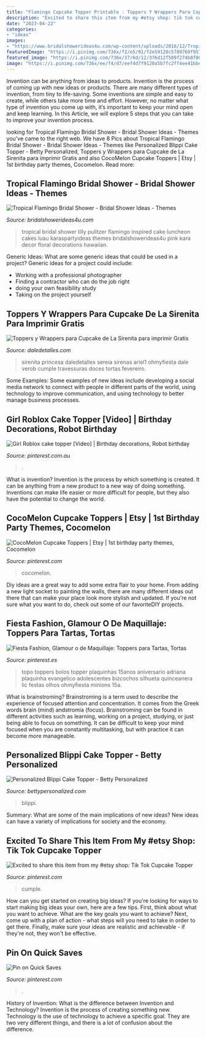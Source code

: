 ```yaml
---
title: "Flamingo Cupcake Topper Printable : Toppers Y Wrappers Para Cupcake De La Sirenita Para Imprimir Gratis"
description: "Excited to share this item from my #etsy shop: tik tok cupcake topper"
date: "2023-04-22"
categories:
- "ideas"
images:
- "https://www.bridalshowerideas4u.com/wp-content/uploads/2016/12/Tropical-Bridal-Shower-Cake.jpg"
featuredImage: "https://i.pinimg.com/736x/f2/e5/91/f2e59128c5789760f957953247e98d60.jpg"
featured_image: "https://i.pinimg.com/736x/37/6d/12/376d12f589f274b8f0091080edb68407.jpg"
image: "https://i.pinimg.com/736x/ee/f4/d7/eef4d7f9120a5b7fc2ff4ee41bbec7d4.jpg"
---
```



Invention can be anything from ideas to products.
Invention is the process of coming up with new ideas or products. There are many different types of invention, from tiny to life-saving. Some inventions are simple and easy to create, while others take more time and effort. However, no matter what type of invention you come up with, it’s important to keep your mind open and keep learning. In this Article, we will explore 5 steps that you can take to improve your invention process.

	

		
looking for Tropical Flamingo Bridal Shower - Bridal Shower Ideas - Themes you've came to the right web. We have 8 Pics about Tropical Flamingo Bridal Shower - Bridal Shower Ideas - Themes like Personalized Blippi Cake Topper - Betty Personalized, Toppers y Wrappers para Cupcake de La Sirenita para imprimir Gratis and also CocoMelon Cupcake Toppers | Etsy | 1st birthday party themes, Cocomelon. Read more:
		
    
## Tropical Flamingo Bridal Shower - Bridal Shower Ideas - Themes

<img loading=lazy src="https://www.bridalshowerideas4u.com/wp-content/uploads/2016/12/Tropical-Bridal-Shower-Cake.jpg" onerror="this.onerror=null;this.src='https://tse3.mm.bing.net/th?id=OIP._hP4f5lYgtycasqekn_HOwHaLF&amp;pid=15.1';" alt="Tropical Flamingo Bridal Shower - Bridal Shower Ideas - Themes">

_Source: bridalshowerideas4u.com_

>tropical bridal shower lilly pulitzer flamingo inspired cake luncheon cakes luau karaspartyideas themes bridalshowerideas4u pink kara decor floral decorations hawaiian. 

	

Generic Ideas: What are some generic ideas that could be used in a project?
Generic ideas for a project could include: 
- Working with a professional photographer 
- Finding a contractor who can do the job right 
- doing your own feasibility study 
- Taking on the project yourself

    
## Toppers Y Wrappers Para Cupcake De La Sirenita Para Imprimir Gratis

<img loading=lazy src="https://i1.wp.com/www.daledetalles.com/wp-content/uploads/2016/02/princesa-ariel1.png?resize=266%2C287" onerror="this.onerror=null;this.src='https://tse3.mm.bing.net/th?id=OIP.3OhHzlr8xvlVjH5DpFN2jAAAAA&amp;pid=15.1';" alt="Toppers y Wrappers para Cupcake de La Sirenita para imprimir Gratis">

_Source: daledetalles.com_

>sirenita princesa daledetalles sereia sirenas ariel1 ohmyfiesta dale verob cumple travessuras doces tortas fevereiro. 

	

Some Examples:
Some examples of new ideas include developing a social media network to connect with people in different parts of the world, using technology to improve communication, and using technology to better manage business processes.

    
## Girl Roblox Cake Topper [Video] | Birthday Decorations, Robot Birthday

<img loading=lazy src="https://i.pinimg.com/736x/7a/d3/7a/7ad37a03aec29a78ebcfc9d335c21efe.jpg" onerror="this.onerror=null;this.src='https://tse1.mm.bing.net/th?id=OIP.WYOagMOg-J9mfpAB3kVHNwHaNK&amp;pid=15.1';" alt="Girl Roblox cake topper [Video] | Birthday decorations, Robot birthday">

_Source: pinterest.com.au_

>. 

	

What is invention?
Invention is the process by which something is created. It can be anything from a new product to a new way of doing something. Inventions can make life easier or more difficult for people, but they also have the potential to change the world.

    
## CocoMelon Cupcake Toppers | Etsy | 1st Birthday Party Themes, Cocomelon

<img loading=lazy src="https://i.pinimg.com/736x/37/6d/12/376d12f589f274b8f0091080edb68407.jpg" onerror="this.onerror=null;this.src='https://tse2.mm.bing.net/th?id=OIP.CeoNSvLGjkZpZUr_3XslJwHaFj&amp;pid=15.1';" alt="CocoMelon Cupcake Toppers | Etsy | 1st birthday party themes, Cocomelon">

_Source: pinterest.com_

>cocomelon. 

	

Diy ideas are a great way to add some extra flair to your home. From adding a new light socket to painting the walls, there are many different ideas out there that can make your place look more stylish and updated. If you're not sure what you want to do, check out some of our favoriteDIY projects.

    
## Fiesta Fashion, Glamour O De Maquillaje: Toppers Para Tartas, Tortas

<img loading=lazy src="https://i.pinimg.com/736x/ee/f4/d7/eef4d7f9120a5b7fc2ff4ee41bbec7d4.jpg" onerror="this.onerror=null;this.src='https://tse4.mm.bing.net/th?id=OIP.4mLJIRBdR8H38AcKcQov0AHaLA&amp;pid=15.1';" alt="Fiesta Fashion, Glamour o de Maquillaje: Toppers para Tartas, Tortas">

_Source: pinterest.es_

>topo toppers bolos topper plaquinhas 15anos aniversario adriana plaquinha evangelico adolescentes bizcochos silhueta quinceanera lic festas olhos ohmyfiesta minions 15a. 

	

What is brainstroming?
Brainstroming is a term used to describe the experience of focused attention and concentration. It comes from the Greek words brain (mind) andstromia (focus). Brainstroming can be found in different activities such as learning, working on a project, studying, or just being able to focus on something. It can be difficult to keep your mind focused when you are constantly multitasking, but with practice it can become more manageable.

    
## Personalized Blippi Cake Topper - Betty Personalized

<img loading=lazy src="https://bettypersonalized.com/wp-content/uploads/2020/10/Personalized-Blippi-Cake-Topper.jpg" onerror="this.onerror=null;this.src='https://tse3.mm.bing.net/th?id=OIP.UJwCpeFbcEbe-AOzeq8tIAHaJ4&amp;pid=15.1';" alt="Personalized Blippi Cake Topper - Betty Personalized">

_Source: bettypersonalized.com_

>blippi. 

	

Summary: What are some of the main implications of new ideas?
New ideas can have a variety of implications for society and the economy.

    
## Excited To Share This Item From My #etsy Shop: Tik Tok Cupcake Topper

<img loading=lazy src="https://i.pinimg.com/736x/f2/e5/91/f2e59128c5789760f957953247e98d60.jpg" onerror="this.onerror=null;this.src='https://tse1.mm.bing.net/th?id=OIP.b1F_W37j1KrVuqhveGHQTAHaJ3&amp;pid=15.1';" alt="Excited to share this item from my #etsy shop: Tik Tok Cupcake Topper">

_Source: pinterest.com_

>cumple. 

	

How can you get started on creating big ideas?
If you're looking for ways to start making big ideas your own, here are a few tips. First, think about what you want to achieve. What are the key goals you want to achieve? Next, come up with a plan of action - what steps will you need to take in order to get there. Finally, make sure your ideas are realistic and achievable - if they're not, they won't be effective.

    
## Pin On Quick Saves

<img loading=lazy src="https://i.pinimg.com/736x/be/82/e9/be82e934baa735b528fe951fa7acb299.jpg" onerror="this.onerror=null;this.src='https://tse3.mm.bing.net/th?id=OIP.XvIElwHsrAyodcE-I2WmDgHaHa&amp;pid=15.1';" alt="Pin on Quick Saves">

_Source: pinterest.com_

>. 

	

History of Invention: What is the difference between Invention and Technology?
Invention is the process of creating something new. Technology is the use of technology to achieve a specific goal. They are two very different things, and there is a lot of confusion about the difference.

